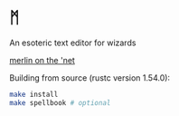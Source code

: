 # ᛗ

An esoteric text editor for wizards

[merlin on the 'net](https://merlinfo.github.io/)

Building from source (rustc version 1.54.0):

```sh
make install
make spellbook # optional
```
